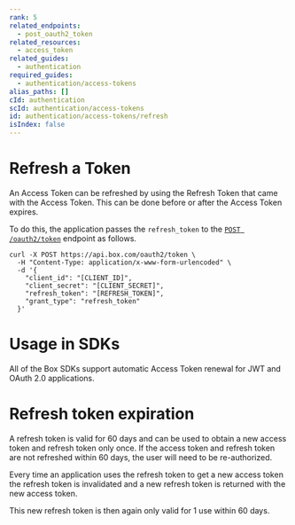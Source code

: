 ```yaml
---
rank: 5
related_endpoints:
  - post_oauth2_token
related_resources:
  - access_token
related_guides:
  - authentication
required_guides:
  - authentication/access-tokens
alias_paths: []
cId: authentication
scId: authentication/access-tokens
id: authentication/access-tokens/refresh
isIndex: false
---
```

# Refresh a Token

An Access Token can be refreshed by using the Refresh Token that came with the Access Token. This can be done before or after the Access Token expires.

To do this, the application passes the `refresh_token` to the [`POST
/oauth2/token`](endpoint://post-oauth2-token) endpoint as follows.

```curl
curl -X POST https://api.box.com/oauth2/token \
  -H "Content-Type: application/x-www-form-urlencoded" \
  -d '{
    "client_id": "[CLIENT_ID]",
    "client_secret": "[CLIENT_SECRET]",
    "refresh_token": "[REFRESH_TOKEN]",
    "grant_type": "refresh_token"
  }'
```

<Message>

# Usage in SDKs

All of the Box SDKs support automatic Access Token renewal for JWT and OAuth 2.0 applications.

</Message>

<Message danger>

# Refresh token expiration

A refresh token is valid for 60 days and can be used to obtain a new access token and refresh token only once. If the access token and refresh token are not refreshed within 60 days, the user will need to be re-authorized.

Every time an application uses the refresh token to get a new access token the refresh token is invalidated and a new refresh token is returned with the new access token.

This new refresh token is then again only valid for 1 use within 60 days.

</Message>
